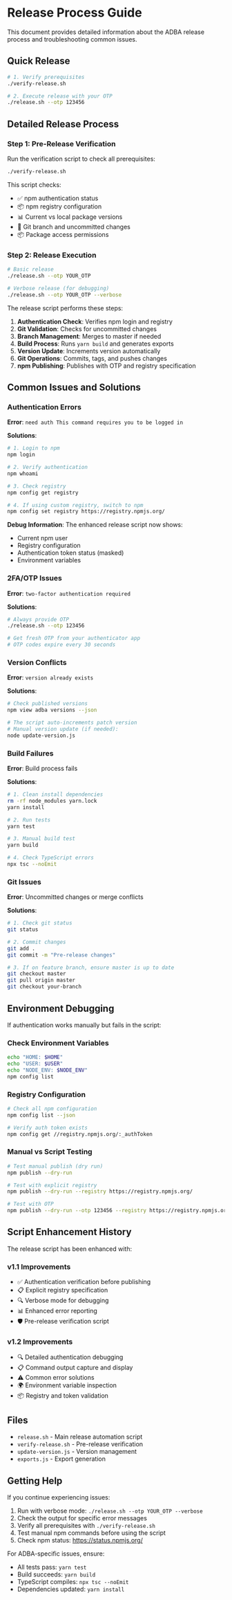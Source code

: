 # Release Process Guide

This document provides detailed information about the ADBA release process and troubleshooting common issues.

## Quick Release

```bash
# 1. Verify prerequisites
./verify-release.sh

# 2. Execute release with your OTP
./release.sh --otp 123456
```

## Detailed Release Process

### Step 1: Pre-Release Verification

Run the verification script to check all prerequisites:

```bash
./verify-release.sh
```

This script checks:
- ✅ npm authentication status
- 📦 npm registry configuration
- 📊 Current vs local package versions
- 🌲 Git branch and uncommitted changes
- 📦 Package access permissions

### Step 2: Release Execution

```bash
# Basic release
./release.sh --otp YOUR_OTP

# Verbose release (for debugging)
./release.sh --otp YOUR_OTP --verbose
```

The release script performs these steps:
1. **Authentication Check**: Verifies npm login and registry
2. **Git Validation**: Checks for uncommitted changes
3. **Branch Management**: Merges to master if needed
4. **Build Process**: Runs `yarn build` and generates exports
5. **Version Update**: Increments version automatically
6. **Git Operations**: Commits, tags, and pushes changes
7. **npm Publishing**: Publishes with OTP and registry specification

## Common Issues and Solutions

### Authentication Errors

**Error**: `need auth This command requires you to be logged in`

**Solutions**:
```bash
# 1. Login to npm
npm login

# 2. Verify authentication
npm whoami

# 3. Check registry
npm config get registry

# 4. If using custom registry, switch to npm
npm config set registry https://registry.npmjs.org/
```

**Debug Information**:
The enhanced release script now shows:
- Current npm user
- Registry configuration
- Authentication token status (masked)
- Environment variables

### 2FA/OTP Issues

**Error**: `two-factor authentication required`

**Solutions**:
```bash
# Always provide OTP
./release.sh --otp 123456

# Get fresh OTP from your authenticator app
# OTP codes expire every 30 seconds
```

### Version Conflicts

**Error**: `version already exists`

**Solutions**:
```bash
# Check published versions
npm view adba versions --json

# The script auto-increments patch version
# Manual version update (if needed):
node update-version.js
```

### Build Failures

**Error**: Build process fails

**Solutions**:
```bash
# 1. Clean install dependencies
rm -rf node_modules yarn.lock
yarn install

# 2. Run tests
yarn test

# 3. Manual build test
yarn build

# 4. Check TypeScript errors
npx tsc --noEmit
```

### Git Issues

**Error**: Uncommitted changes or merge conflicts

**Solutions**:
```bash
# 1. Check git status
git status

# 2. Commit changes
git add .
git commit -m "Pre-release changes"

# 3. If on feature branch, ensure master is up to date
git checkout master
git pull origin master
git checkout your-branch
```

## Environment Debugging

If authentication works manually but fails in the script:

### Check Environment Variables
```bash
echo "HOME: $HOME"
echo "USER: $USER"
echo "NODE_ENV: $NODE_ENV"
npm config list
```

### Registry Configuration
```bash
# Check all npm configuration
npm config list --json

# Verify auth token exists
npm config get //registry.npmjs.org/:_authToken
```

### Manual vs Script Testing
```bash
# Test manual publish (dry run)
npm publish --dry-run

# Test with explicit registry
npm publish --dry-run --registry https://registry.npmjs.org/

# Test with OTP
npm publish --dry-run --otp 123456 --registry https://registry.npmjs.org/
```

## Script Enhancement History

The release script has been enhanced with:

### v1.1 Improvements
- ✅ Authentication verification before publishing
- 📋 Explicit registry specification
- 🔍 Verbose mode for debugging
- 📊 Enhanced error reporting
- 🛡️ Pre-release verification script

### v1.2 Improvements  
- 🔍 Detailed authentication debugging
- 📋 Command output capture and display
- ⚠️ Common error solutions
- 🌍 Environment variable inspection
- 📦 Registry and token validation

## Files

- `release.sh` - Main release automation script
- `verify-release.sh` - Pre-release verification
- `update-version.js` - Version management
- `exports.js` - Export generation

## Getting Help

If you continue experiencing issues:

1. Run with verbose mode: `./release.sh --otp YOUR_OTP --verbose`
2. Check the output for specific error messages
3. Verify all prerequisites with `./verify-release.sh`
4. Test manual npm commands before using the script
5. Check npm status: https://status.npmjs.org/

For ADBA-specific issues, ensure:
- All tests pass: `yarn test`
- Build succeeds: `yarn build`
- TypeScript compiles: `npx tsc --noEmit`
- Dependencies updated: `yarn install`